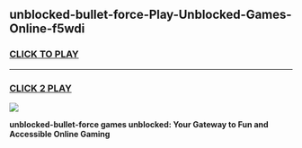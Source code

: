 
## unblocked-bullet-force-Play-Unblocked-Games-Online-f5wdi
<h3>
<a href="https://premium76.site?title=unblocked-bullet-force&ref=25A">CLICK TO PLAY</a></h3>
<hr>

<h3>
<a href="https://premium76.site?title=unblocked-bullet-force&ref=25A">CLICK 2 PLAY</a>
  
</h3>

<a href="https://premium76.site?title=unblocked-bullet-force&ref=25A"><img src="https://clearcache.store/games.png"></a>


**unblocked-bullet-force games unblocked: Your Gateway to Fun and Accessible Online Gaming**
